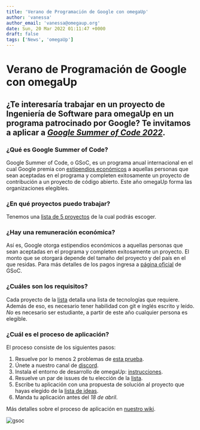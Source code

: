 ```yaml
---
title: 'Verano de Programación de Google con omegaUp'
author: 'vanessa'
author_email: 'vanessa@omegaup.org'
date: Sun, 20 Mar 2022 01:11:47 +0000
draft: false
tags: ['News', 'omegaUp']
---
```


# Verano de Programación de Google con omegaUp
## ¿Te interesaría trabajar en un proyecto de Ingeniería de Software para omegaUp en un programa patrocinado por Google? Te invitamos a aplicar a [_Google Summer of Code 2022_](https://summerofcode.withgoogle.com/programs/2022/organizations/omegaup).

### ¿Qué es Google Summer of Code?
Google Summer of Code, o GSoC, es un programa anual internacional en el cual Google premia con [estipendios económicos](https://developers.google.com/open-source/gsoc/help/student-stipends) a aquellas personas que sean aceptadas en el programa y completen exitosamente un proyecto de contribución a un proyecto de código abierto. Este año omegaUp forma las organizaciones elegibles.

### ¿En qué proyectos puedo trabajar?
Tenemos una [lista de 5 proyectos](https://github.com/omegaup/omegaup/wiki/Google-Summer-of-Code-2022/#ideas-list) de la cual podrás escoger.

### ¿Hay una remuneración económica?
Así es, Google otorga estipendios económicos a aquellas personas que sean aceptadas en el programa y completen exitosamente un proyecto. El monto que se otorgará depende del tamaño del proyecto y del país en el que residas. Para más detalles de los pagos ingresa a [página oficial](https://developers.google.com/open-source/gsoc/help/student-stipends) de GSoC.

### ¿Cuáles son los requisitos?
Cada proyecto de la [lista](https://github.com/omegaup/omegaup/wiki/Google-Summer-of-Code-2022/#ideas-list) detalla una lista de tecnologías que requiere. Además de eso, es necesario tener habilidad con git e inglés escrito y leído. _No_ es necesario ser estudiante, a partir de este año cualquier persona es elegible.  

### ¿Cuál es el proceso de aplicación?
El proceso consiste de los siguientes pasos:
 1. Resuelve por lo menos 2 problemas de [esta prueba](https://omegaup.com/arena/gsoc2022).
 2. Únete a nuestro canal de [discord](https://discord.com/channels/832682734115094638/951215673424613486). 
 3. Instala el entorno de desarrollo de omegaUp: [instrucciones](https://github.com/omegaup/omegaup/wiki/Development-Environment-Setup-Process).
 4. Resuelve un par de issues de tu elección de la [lista](https://github.com/omegaup/omegaup/issues).
 5. Escribe tu aplicación con una propuesta de solución al proyecto que hayas elegido de la [lista de ideas](https://github.com/omegaup/omegaup/wiki/Google-Summer-of-Code-2022/#ideas-list).
 6. Manda tu aplicación antes del *18 de abril*.
 
Más detalles sobre el proceso de aplicación en [nuestro wiki](https://github.com/omegaup/omegaup/wiki/Google-Summer-of-Code-2022/#application-process).

![gsoc](https://user-images.githubusercontent.com/13296248/159149882-63dd12ef-4e45-45ea-bdbf-72d40d704481.png)
